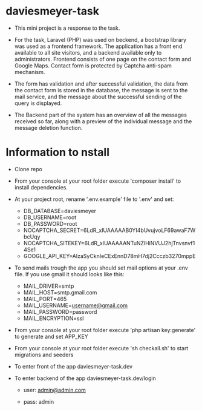 # daviesmeyer-task

* This mini project is a response to the task.

* For the task, Laravel (PHP) was used on beckend, a bootstrap library was used as a frontend framework. The application has a front end available to all site visitors, and a backend available only to administrators. Frontend consists of one page on the contact form and Google Maps. Contact form is protected by Captcha anti-spam mechanism.

* The form has validation and after successful validation, the data from the contact form is stored in the database, the message is sent to the mail service, and the message about the successful sending of the query is displayed.

* The Backend part of the system has an overview of all the messages received so far, along with a preview of the individual message and the message deletion function.

# Information to nstall

* Clone repo

* From your console at your root folder execute 'composer install' to install dependencies.

* At your project root, rename '.env.example' file to '.env' and set:

    * DB_DATABASE=daviesmeyer
    * DB_USERNAME=root
    * DB_PASSWORD=root
    * NOCAPTCHA_SECRET=6LdR_xIUAAAAAB0YI4bUvujvoLF69awaF7WbcUqy
    * NOCAPTCHA_SITEKEY=6LdR_xIUAAAAANTuNZlHiNVUJ2hjTnvsnvf14Se1
    * GOOGLE_API_KEY=AIzaSyCknIeCExEnnD78mH7dj2Ccczb3270mppE
    
* To send mails trough the app you should set mail options at your .env file. If you use gmail it should looks like this:

   * MAIL_DRIVER=smtp
   * MAIL_HOST=smtp.gmail.com
   * MAIL_PORT=465
   * MAIL_USERNAME=username@gmail.com
   * MAIL_PASSWORD=password
   * MAIL_ENCRYPTION=ssl

* From your console at your root folder execute 'php artisan key:generate' to generate and set APP_KEY

* From your console at your root folder execute 'sh checkall.sh' to start migrations and seeders

* To enter front of the app daviesmeyer-task.dev

* To enter backend of the app daviesmeyer-task.dev/login

    * user: admin@admin.com

    * pass: admin
